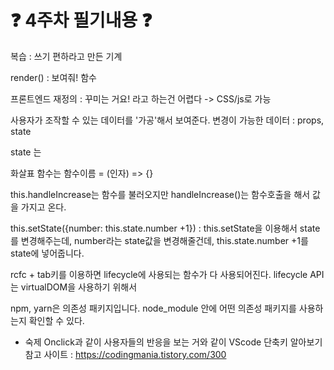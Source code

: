 # :question: 4주차 필기내용 :question:

복습 : 쓰기 편하라고 만든 기계

render() : 보여줘! 함수

프론트엔드 재정의 : 
꾸미는 거요! 라고 하는건 어렵다 -> CSS/js로 가능

사용자가 조작할 수 있는 데이터를 '가공'해서 보여준다.
변경이 가능한 데이터 : props, state

state 는 

화살표 함수는 
함수이름 = (인자) => {}

this.handleIncrease는 함수를 불러오지만 
handleIncrease()는 함수호출을 해서 값을 가지고 온다.  

this.setState({number: this.state.number +1})
: this.setState을 이용해서 state를 변경해주는데, number라는 state값을 변경해줄건데,
this.state.number +1를 state에 넣어줍니다.

rcfc + tab키를 이용하면 lifecycle에 사용되는 함수가 다 사용되어진다. 
lifecycle API는 virtualDOM을 사용하기 위해서 

npm, yarn은 의존성 패키지입니다.
node_module 안에 어떤 의존성 패키지를 사용하는지 확인할 수 있다.

* 숙제
Onclick과 같이 사용자들의 반응을 보는 거와 같이
VScode 단축키 알아보기
참고 사이트 : https://codingmania.tistory.com/300
